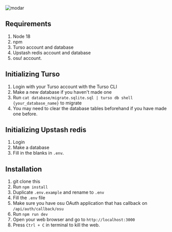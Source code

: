 ![modar](https://cdn.discordapp.com/attachments/856213034716758036/1158702564141973534/IMG_3414.JPG?ex=651d355a&is=651be3da&hm=89d37764da8debf72db294ea8fc268e650301a76912d7966280fa016eced23c8&)

## Requirements
1. Node 18
2. npm
3. Turso account and database
4. Upstash redis account and database
5. osu! account.

## Initializing Turso
1. Login with your Turso account with the Turso CLI
2. Make a new database if you haven't made one
3. Run `cat database/migrate.sqlite.sql | turso db shell {your_database_name}` to migrate
4. You may need to clear the database tables beforehand if you have made one before.

## Initializing Upstash redis
1. Login
2. Make a database
3. Fill in the blanks in `.env`.

## Installation
1. git clone this
2. Run `npm install`
3. Duplicate `.env.example` and rename to `.env`
4. Fill the `.env` file
5. Make sure you have osu OAuth application that has callback on `/api/auth/callback/osu`
6. Run `npm run dev`
7. Open your web browser and go to `http://localhost:3000`
8. Press `Ctrl + C` in terminal to kill the web.